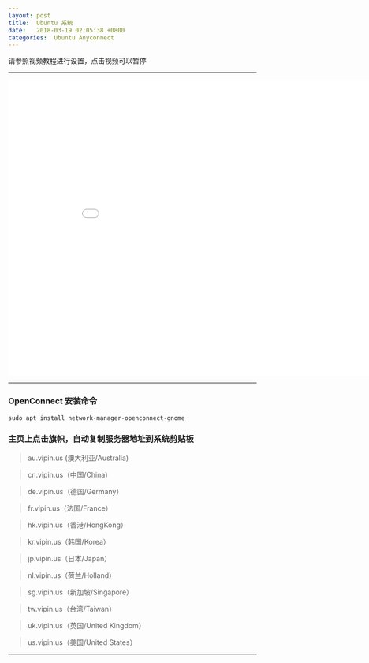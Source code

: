 ```yaml
---
layout: post
title:  Ubuntu 系统
date:   2018-03-19 02:05:38 +0800
categories:  Ubuntu Anyconnect
---
```


请参照视频教程进行设置，点击视频可以暂停

****
<iframe width="900" height="600" src="/files/Ubuntu.webm" frameborder="0" allow="autoplay; encrypted-media" allowfullscreen></iframe>

****

### OpenConnect 安装命令

```
sudo apt install network-manager-openconnect-gnome
```

### 主页上点击旗帜，自动复制服务器地址到系统剪贴板

>au.vipin.us (澳大利亚/Australia)

>cn.vipin.us（中国/China）

>de.vipin.us（德国/Germany）

>fr.vipin.us（法国/France）

>hk.vipin.us（香港/HongKong）

>kr.vipin.us（韩国/Korea）

>jp.vipin.us（日本/Japan）

>nl.vipin.us（荷兰/Holland）

>sg.vipin.us（新加坡/Singapore）

>tw.vipin.us（台湾/Taiwan）

>uk.vipin.us（英国/United Kingdom）

>us.vipin.us（美国/United States）

****

